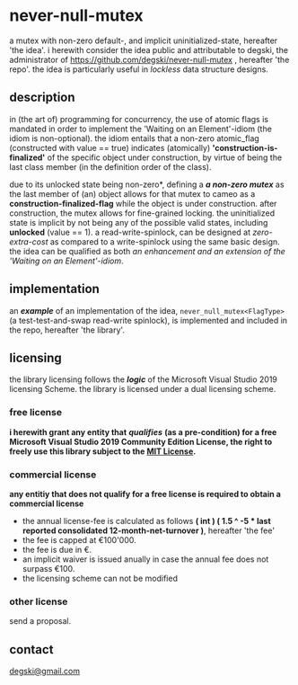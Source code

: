 # never-null-mutex
a mutex with non-zero default-, and implicit uninitialized-state, hereafter 'the idea'. i herewith consider the idea public and attributable to degski, the administrator of https://github.com/degski/never-null-mutex , hereafter 'the repo'. the idea is particularly useful in *lockless* data structure designs.


## description
in (the art of) programming for concurrency, the use of atomic flags is mandated in order to implement the 'Waiting on an Element'-idiom (the idiom is non-optional). the idiom entails that a non-zero atomic_flag (constructed with value == true) indicates (atomically) **'construction-is-finalized'** of the specific object under construction, by virtue of being the last class member (in the definition order of the class).

due to its unlocked state being non-zero*, defining a ***a non-zero mutex*** as the last member of (an) object allows for that mutex to cameo as a **construction-finalized-flag** while the object is under construction. after construction, the mutex allows for fine-grained locking. the uninitialized state is implicit by not being any of the possible valid states, including **unlocked** (value == 1). a read-write-spinlock, can be designed at *zero-extra-cost* as compared to a write-spinlock using the same basic design. the idea can be qualified as both *an enhancement and an extension of the 'Waiting on an Element'-idiom*.


## implementation
an ***example*** of an implementation of the idea, `never_null_mutex<FlagType>` (a test-test-and-swap read-write spinlock), is implemented and included in the repo, hereafter 'the library'.


## licensing
the library licensing follows the ***logic*** of the Microsoft Visual Studio 2019 licensing Scheme. the library is licensed under a dual licensing scheme.


### free license
**i herewith grant any entity that** ***qualifies*** **(as a pre-condition) for a free Microsoft Visual Studio 2019 Community Edition License, the right to freely use this library subject to the [MIT License](https://choosealicense.com/licenses/mit/).**


### commercial license
**any entitiy that does not qualify for a free license is required to obtain a commercial license**

* the annual license-fee is calculated as follows **( int ) ( 1.5 ^ -5 * last reported consolidated 12-month-net-turnover )**, hereafter 'the fee'
* the fee is capped at €100'000.
* the fee is due in €.
* an implicit waiver is issued anually in case the annual fee does not surpass €100.
* the licensing scheme can not be modified


### other license
send a proposal.


## contact
degski@gmail.com
